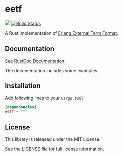 eetf
====

[![](http://meritbadge.herokuapp.com/eetf)](https://crates.io/crates/eetf)
[![Build Status](https://travis-ci.org/sile/eetf.svg?branch=master)](https://travis-ci.org/sile/eetf)

A Rust implementation of [Erlang External Term Format](http://erlang.org/doc/apps/erts/erl_ext_dist.html).

Documentation
-------------

See [RustDoc Documentation](http://sile.github.io/rustdocs/eetf/eetf/).

The documentation includes some examples.

Installation
------------

Add following lines to your `Cargo.toml`:

```toml
[dependencies]
eetf = "*"
```

License
-------

This library is released under the MIT License.

See the [LICENSE](LICENSE) file for full license information.
